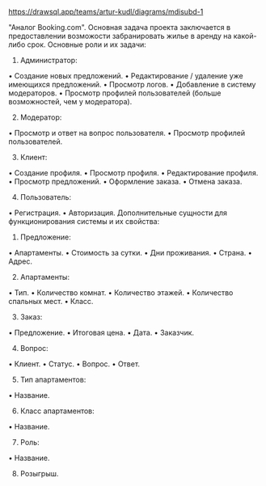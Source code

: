 https://drawsql.app/teams/artur-kudl/diagrams/mdisubd-1

"Аналог Booking.com". Основная задача проекта заключается в предоставлении возможости забранировать жилье в аренду на какой-либо срок. Основные роли и их задачи:

1. Администратор:

 •	Создание новых предложений.
 •	Редактирование / удаление уже имеющихся предложений. 
 •	Просмотр логов.
 •	Добавление в систему модераторов.
 •	Просмотр профилей пользователей (больше возможностей, чем у модератора).

2. Модератор:

 •	Просмотр и ответ на вопрос пользователя.
 •	Просмотр профилей пользователей.

3. Клиент:

 •	Создание профиля.
 •	Просмотр профиля.
 •	Редактирование профиля.
 •	Просмотр предложений.
 •	Оформление заказа.
 •	Отмена заказа.

4. Пользователь:

 •	Регистрация.
 •	Авторизация. Дополнительные сущности для функционирования системы и их свойства:

1. Предложение:

 •	Апартаменты.
 •	Стоимость за сутки.
 •	Дни проживания.
 •	Страна.
 •	Адрес.

2. Апартаменты:

 •	Тип.
 •	Количество комнат.
 •	Количество этажей.
 •	Количество спальных мест.
 •	Класс.

3. Заказ:

 •	Предложение.
 •	Итоговая цена.
 •	Дата.
 •	Заказчик.

4. Вопрос:

 •	Клиент.
 •	Статус.
 •	Вопрос.
 •	Ответ.

5. Тип апартаментов:

 •	Название.

6. Класс апартаментов:

 •	Название.

7. Роль:

 •	Название.

8. Розыгрыш.
